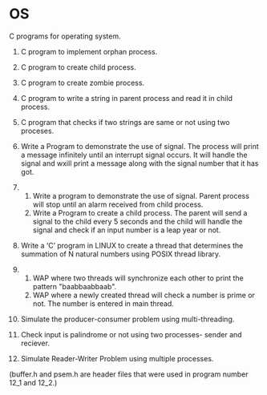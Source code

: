 # OS
C programs for operating system.

1. C program to implement orphan process.

2. C program to create child process.

3. C program to create zombie process.

4. C program to write a string in parent process and read it in child process.

5. C program that checks if two strings are same or not using two proceses.
6. Write a Program to demonstrate the use of signal. The process will print a message infinitely until an interrupt signal occurs. It will handle the signal and wxill print a message along with the signal number that it has got.
7. 1) Write a program to demonstrate the use of signal. Parent process will stop until an alarm received from child process.
   2) Write a Program to create a child process. The parent will send a signal to the child every 5 seconds and the child will handle the signal and check if an input number is a leap year or not.
8. Write a ‘C’ program in LINUX to create a thread that determines the summation of N natural numbers using POSIX thread library.
9. 1) WAP where two threads will synchronize each other to print the pattern "baabbaabbaab".
   2) WAP where a newly created thread will check a number is prime or not. The number is entered in main thread.
10. Simulate the producer-consumer problem using multi-threading.
11. Check input is palindrome or not using two processes- sender and reciever.
12. Simulate Reader-Writer Problem using multiple processes.


(buffer.h and psem.h are header files that were used in program number 12_1 and 12_2.)
